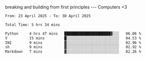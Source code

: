 breaking and building from first principles --- Computers <3

<!--START_SECTION:waka-->

```txt
From: 23 April 2025 - To: 30 April 2025

Total Time: 5 hrs 34 mins

Python     4 hrs 47 mins   █████████████████████▓░░░   86.06 %
V          15 mins         █░░░░░░░░░░░░░░░░░░░░░░░░   04.53 %
INI        9 mins          ▓░░░░░░░░░░░░░░░░░░░░░░░░   02.96 %
sh         9 mins          ▓░░░░░░░░░░░░░░░░░░░░░░░░   02.92 %
Markdown   7 mins          ▓░░░░░░░░░░░░░░░░░░░░░░░░   02.26 %
```

<!--END_SECTION:waka-->
